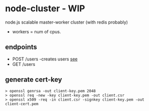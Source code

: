 # node-cluster - WIP
node.js scalable master-worker cluster (with redis probably)
- workers = num of cpus.
## endpoints 
  - POST /users -creates users [see](/routes/users.js)
  - GET /users 

## generate cert-key

```
> openssl genrsa -out client-key.pem 2048
> openssl req -new -key client-key.pem -out client.csr
> openssl x509 -req -in client.csr -signkey client-key.pem -out client-cert.pem
```

